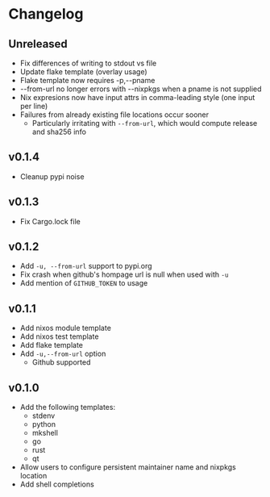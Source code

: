 # Changelog

## Unreleased

- Fix differences of writing to stdout vs file
- Update flake template (overlay usage)
- Flake template now requires -p,--pname
- --from-url no longer errors with --nixpkgs when a pname is not supplied
- Nix expresions now have input attrs in comma-leading style (one input per line)
- Failures from already existing file locations occur sooner
  - Particularly irritating with `--from-url`, which would compute release and sha256 info

## v0.1.4

- Cleanup pypi noise

## v0.1.3

- Fix Cargo.lock file

## v0.1.2

- Add `-u, --from-url` support to pypi.org
- Fix crash when github's hompage url is null when used with `-u`
- Add mention of `GITHUB_TOKEN` to usage

## v0.1.1

- Add nixos module template
- Add nixos test template
- Add flake template
- Add `-u,--from-url` option
  - Github supported

## v0.1.0

- Add the following templates:
  - stdenv
  - python
  - mkshell
  - go
  - rust
  - qt
- Allow users to configure persistent maintainer name and nixpkgs location
- Add shell completions
